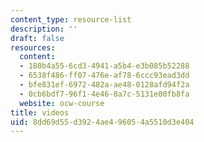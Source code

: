 ```yaml
---
content_type: resource-list
description: ''
draft: false
resources:
  content:
  - 180b4a55-6cd3-4941-a5b4-e3b085b52288
  - 6538f486-ff07-476e-af78-6ccc93ead3dd
  - bfe831ef-6972-482a-ae48-0128afd94f2a
  - 0cb6bdf7-96f1-4e46-8a7c-5131e00fb8fa
  website: ocw-course
title: videos
uid: 8dd69d55-d392-4ae4-9605-4a5510d3e404
---
```

